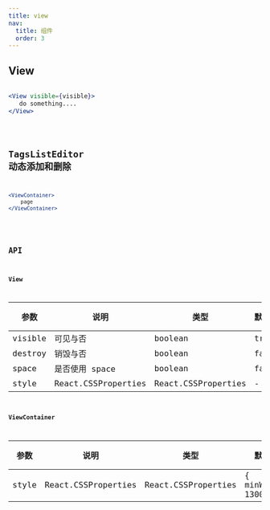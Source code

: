 ```yaml
---
title: view
nav:
  title: 组件
  order: 3
---
```


## View

```jsx | pure

<View visible={visible}>
   do something....
</View>

```

<code src="./demo/view/view-use.tsx" />

## TagsListEditor 动态添加和删除

```jsx | pure
<ViewContainer>
    page
</ViewContainer>
```

<code src="./demo/view/view-container-use.tsx" />

## API

### View

| 参数    | 说明                | 类型                | 默认值 | 必填 |
| ------- | ------------------- | ------------------- | ------ | ---- |
| visible | 可见与否            | boolean             | true   | 否   |
| destroy | 销毁与否            | boolean             | false  | 否   |
| space   | 是否使用  space     | boolean             | false  | 否   |
| style   | React.CSSProperties | React.CSSProperties | -      | 否   |

### ViewContainer

| 参数  | 说明                | 类型                | 默认值             | 必填 |
| ----- | ------------------- | ------------------- | ------------------ | ---- |
| style | React.CSSProperties | React.CSSProperties | { minWidth: 1300 } | 否   |
